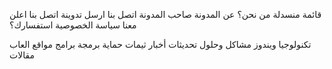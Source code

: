 قائمة منسدلة
من نحن؟
عن المدونة
صاحب المدونة
اتصل بنا
ارسل تدوينة
اتصل بنا
اعلن معنا
سياسة الخصوصية
استفسارك؟
 

تكنولوجيا
ويندوز
مشاكل وحلول
تحديثات
أخبار
ثيمات
حماية
برمجة
برامج
مواقع
العاب
مقالات
</div></div> <div class="date-outer">
<div class="date-posts">
</div></div>

